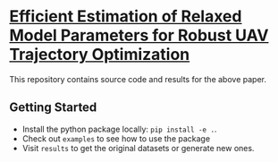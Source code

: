 # [Efficient Estimation of Relaxed Model Parameters for Robust UAV Trajectory Optimization](https://arxiv.org/abs/2411.10941)
This repository contains source code and results for the above paper.


## Getting Started
* Install the python package locally: `pip install -e .`.<br/>
* Check out `examples` to see how to use the package
* Visit `results` to get the original datasets or generate new ones.
